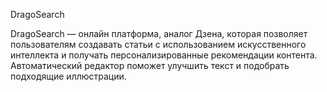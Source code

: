 DragoSearch

DragoSearch — онлайн платформа, аналог Дзена,
которая позволяет пользователям создавать статьи с использованием искусственного интеллекта
и получать персонализированные рекомендации контента. 
Автоматический редактор поможет улучшить текст и подобрать подходящие иллюстрации.


	
